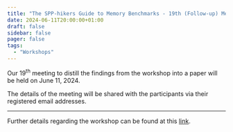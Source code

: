 ```yaml
---
title: "The SPP-hikers Guide to Memory Benchmarks - 19th (Follow-up) Meeting"
date: 2024-06-11T20:00:00+01:00
draft: false
sidebar: false
pager: false
tags:
  - "Workshops"
---
```


Our 19<sup>th</sup> meeting to distill the findings from the workshop into a paper will be held on June 11, 2024.

The details of the meeting will be shared with the participants via their registered email addresses.

---

Further details regarding the workshop can be found at this [link](/posts/mini-workshop_2023).
